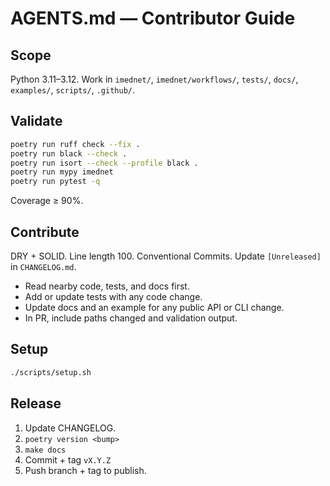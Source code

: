 # AGENTS.md — Contributor Guide

## Scope
Python 3.11–3.12. Work in `imednet/`, `imednet/workflows/`, `tests/`, `docs/`,
`examples/`, `scripts/`, `.github/`.

## Validate
```bash
poetry run ruff check --fix .
poetry run black --check .
poetry run isort --check --profile black .
poetry run mypy imednet
poetry run pytest -q
```
Coverage ≥ 90%.

## Contribute
DRY + SOLID. Line length 100. Conventional Commits. Update `[Unreleased]` in
`CHANGELOG.md`.

* Read nearby code, tests, and docs first.
* Add or update tests with any code change.
* Update docs and an example for any public API or CLI change.
* In PR, include paths changed and validation output.

## Setup
```bash
./scripts/setup.sh
```

## Release
1. Update CHANGELOG.
2. `poetry version <bump>`
3. `make docs`
4. Commit + tag `vX.Y.Z`
5. Push branch + tag to publish.
